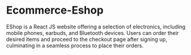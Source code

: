# Ecommerce-Eshop
 EShop is a React JS website offering a selection of electronics, including mobile phones, earbuds, and Bluetooth devices. Users can order their desired items and proceed to the checkout page after signing up, culminating in a seamless process to place their orders.
